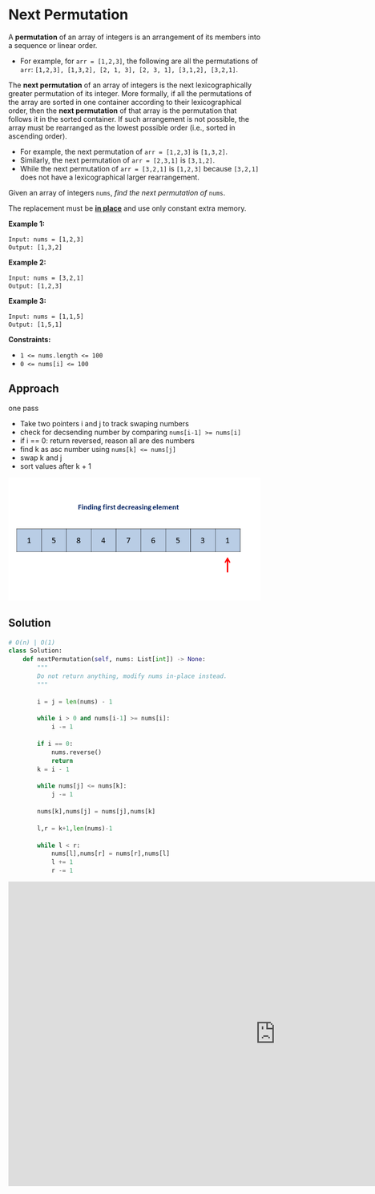 # Next Permutation

A **permutation** of an array of integers is an arrangement of its members into a sequence or linear order.

- For example, for `arr = [1,2,3]`, the following are all the permutations of `arr`: `[1,2,3], [1,3,2], [2, 1, 3], [2, 3, 1], [3,1,2], [3,2,1]`.

The **next permutation** of an array of integers is the next lexicographically greater permutation of its integer. More formally, if all the permutations of the array are sorted in one container according to their lexicographical order, then the **next permutation** of that array is the permutation that follows it in the sorted container. If such arrangement is not possible, the array must be rearranged as the lowest possible order (i.e., sorted in ascending order).

- For example, the next permutation of `arr = [1,2,3]` is `[1,3,2]`.
- Similarly, the next permutation of `arr = [2,3,1]` is `[3,1,2]`.
- While the next permutation of `arr = [3,2,1]` is `[1,2,3]` because `[3,2,1]` does not have a lexicographical larger rearrangement.

Given an array of integers `nums`, _find the next permutation of_ `nums`.

The replacement must be **[in place](http://en.wikipedia.org/wiki/In-place_algorithm)** and use only constant extra memory.

 

**Example 1:**

```
Input: nums = [1,2,3]
Output: [1,3,2]
```

**Example 2:**

```
Input: nums = [3,2,1]
Output: [1,2,3]
```

**Example 3:**

```
Input: nums = [1,1,5]
Output: [1,5,1]
```

 

**Constraints:**

- `1 <= nums.length <= 100`
- `0 <= nums[i] <= 100`

## Approach 

one pass

* Take two pointers i and j to track swaping numbers
* check for decsending number by comparing `nums[i-1] >= nums[i]`
* if i == 0: return reversed, reason all are des numbers
* find k as asc number using `nums[k] <= nums[j]`
* swap k and j
* sort values after k + 1

![clipboard.png](2tCH4NfMP-clipboard.png)

## Solution

```python
# O(n) | O(1)
class Solution:
    def nextPermutation(self, nums: List[int]) -> None:
        """
        Do not return anything, modify nums in-place instead.
        """
        
        i = j = len(nums) - 1        
        
        while i > 0 and nums[i-1] >= nums[i]:
            i -= 1
        
        if i == 0:
            nums.reverse()
            return
        k = i - 1
        
        while nums[j] <= nums[k]:
            j -= 1
        
        nums[k],nums[j] = nums[j],nums[k]
        
        l,r = k+1,len(nums)-1
        
        while l < r:
            nums[l],nums[r] = nums[r],nums[l]
            l += 1
            r -= 1

```



<iframe width="1066" height="608" src="https://www.youtube.com/embed/6qXO72FkqwM" title="Next Permutation | Leetcode #31" frameborder="0" allow="accelerometer; autoplay; clipboard-write; encrypted-media; gyroscope; picture-in-picture" allowfullscreen></iframe>